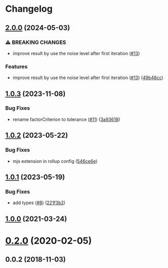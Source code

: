 # Changelog

## [2.0.0](https://github.com/mljs/airpls/compare/v1.0.3...v2.0.0) (2024-05-03)


### ⚠ BREAKING CHANGES

* improve result by use the noise level after first iteration ([#13](https://github.com/mljs/airpls/issues/13))

### Features

* improve result by use the noise level after first iteration ([#13](https://github.com/mljs/airpls/issues/13)) ([49b48cc](https://github.com/mljs/airpls/commit/49b48ccc0f2f43093b89e7c51fcbf6162a1feba0))

## [1.0.3](https://github.com/mljs/airpls/compare/v1.0.2...v1.0.3) (2023-11-08)


### Bug Fixes

* rename factorCriterion to tolerance ([#11](https://github.com/mljs/airpls/issues/11)) ([3a93618](https://github.com/mljs/airpls/commit/3a93618df285043d4e0771ee7bb0100f80528c87))

## [1.0.2](https://github.com/mljs/airpls/compare/v1.0.1...v1.0.2) (2023-05-22)


### Bug Fixes

* mjs extension in rollup config ([546ce6e](https://github.com/mljs/airpls/commit/546ce6ecc0733783f1eb2510214b101d053329d0))

## [1.0.1](https://github.com/mljs/airpls/compare/v1.0.0...v1.0.1) (2023-05-19)


### Bug Fixes

* add types ([#8](https://github.com/mljs/airpls/issues/8)) ([221f3b2](https://github.com/mljs/airpls/commit/221f3b2e5fbb4067f4a08822c8a0421d228c3729))

## [1.0.0](https://github.com/mljs/airpls/compare/v0.2.0...v1.0.0) (2021-03-24)

# [0.2.0](https://github.com/mljs/airpls/compare/v0.0.2...v0.2.0) (2020-02-05)



<a name="0.0.2"></a>
## 0.0.2 (2018-11-03)
